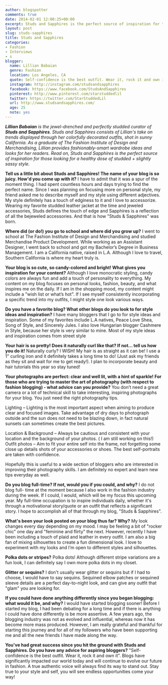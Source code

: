 ```yaml
---
author: blogspotter
comments: true
date: 2014-02-01 12:00:25+00:00
excerpt: Studs and Sapphires is the perfect source of inspiration for those looking for a healthy dose of studded + slightly sassy style.
layout: post
slug: studs-sapphires
title: Studs and Sapphires
categories:
- Fashion
- Interviews
- s
blogger:
  name: Lillian Babaian
  genre: Fashion
  location: Los Angeles, CA
  quote: Self-confidence is the best outfit. Wear it, rock it and own it.
  instagram: http://instagram.com/studsandsapphires
  facebook: https://www.facebook.com/StudsAndSapphires
  pinterest: http://www.pinterest.com/starstuddedlil
  twitter: https://twitter.com/StarStuddedLil
  url: http://www.studsandsapphires.com/
  age: 25
  note: yes
---
```


_**Lillian Babaian** is the jewel-drenched and perfectly studded curator of **Studs and Sapphires**. Studs and Sapphires consists of Lillian's take on trends displayed through her colorfully decorated outfits, shot in sunny California. As a graduate of The Fashion Institute of Design and Merchandising, Lillian provides fashionably-smart wardrobe ideas and looks for her readers. Read on, Studs and Sapphires is the perfect source of inspiration for those looking for a healthy dose of studded + slightly sassy style._

**Tell us a little bit about Studs and Sapphires! The name of your blog is so juicy. How'd you come up with it?** I have to admit that it was a spur of the moment thing. I had spent countless hours and days trying to find the perfect name. Since I was planning on focusing more on personal style, my friend asked me to describe myself and my style using different adjectives. My style definitely has a touch of edginess to it and I love to accessorize. Wearing my favorite studded leather jacket at the time and jeweled accessories, Studs defines the touch of edge and Sapphires is a reflection of all the bejeweled accessories. And that is how "Studs & Sapphires" was born.

**Where did (or do!) you go to school and where did you grow up?** I went to school at The Fashion Institute of Design and Merchandising and studied Merchandise Product Development. While working as an Assistant Designer, I went back to school and got my Bachelor’s Degree in Business Management. I am a California native, raised in L.A. Although I love to travel, Southern California is where my heart truly is.

**Your blog is so cute, so candy-colored and bright! What gives you inspiration for your content?** Although I love monocratic styling, candy colors are always fun and add a touch of personality to everything. My content on my blog focuses on personal looks, fashion, beauty, and what inspires me on the daily. If I am in the shopping mood, my content might include a "wish list or what’s hot". If I see myself consistently incorporating a specific trend into my outfits, I might style one look various ways.

**Do you have a favorite blog? What other blogs do you look to for style ideas and inspiration?** I have many bloggers that I go to for style ideas and inspiration. Some of my favorites include L.A natives, Peace Love Shea, Song of Style, and Sincerely Jules. I also love Hungarian blogger Cashmere in Style, because her style is very similar to mine. Most of my style ideas and inspiration comes from street style

**Your hair is so pretty! Does it naturally curl like that? If not... tell us how you do it!** Naturally curly? I WISH! My hair is as straight as it can be! I use a 1" curling iron and it definitely takes a long time to do! (Just ask my friends as they sit and wait for me to get ready!). I plan to incorporate beauty and hair tutorials this year so stay tuned!

**Your photographs are perfect: clear and well lit, with a hint of sparkle! For those who are trying to master the art of photography (with respect to fashion blogging) - what advice can you provide?** You don’t need a great camera or a lot of technical skill to take interesting, inspiring photographs for your blog. You just need the right photography tips.

Lighting – Lighting is the most important aspect when aiming to produce clear and focused images. Take advantage of dry days to photograph outside and the sun does not need to be blazing down, in fact natural sunsets can sometimes create the best pictures.

Location & Background – Always be cautious and consistent with your location and the background of your photos. ( I am still working on this!)
Outfit photos – Aim to fit your entire self into the frame, not forgetting some close up details shots of your accessories or shoes. The best self-portraits are taken with confidence.

Hopefully this is useful to a wide section of bloggers who are interested in improving their photography skills. I am definitely no expert and learn new tips everyday as well.

**Do you blog full-time? If not, would you if you could, and why?** I do not blog full- time at the moment because I also work in the fashion industry during the week. If I could, I would, which will be my focus this upcoming year. My full-time occupation is to inspire individuals daily, whether it's through a motivational story/quote or an outfit that reflects a significant story. I hope to accomplish all of that through my blog, "Studs & Sapphires".

**What's been your look posted on your blog thus far? Why?** My look changes every day depending on my mood. I may be feeling a bit of "rocker chic" one day and "feminine and flirty" the next. However, recently I have been including a touch of plaid and leather in every outfit. I am also a big fan of mixing silhouettes to create a fun dimensional look. I love to experiment with my looks and I’m open to different styles and silhouettes.

**Polka dots or stripes?** Polka dots! Although different stripe variations are a fun look, I can definitely say I own more polka dots in my closet.

**Glitter or sequins?** I don't usually wear glitter or sequins but if I had to choose, I would have to say sequins. Sequined elbow patches or sequined sleeve details are a perfect day-to-night look, and can give any outfit that "glam" you are looking for.

**If you could have done anything differently since you began blogging: what would it be, and why?** I would have started blogging sooner! Before I started my blog, I had been debating for a long time and if there is anything I could have done differently is be more assertive. A few years ago, the blogging industry was not as evolved and influential, whereas now it has become more mass produced. However, I am really grateful and thankful for starting this journey and for all of my followers who have been supporting me and all the new friends I have made along the way.

**You've had great success since you hit the ground with Studs and Sapphires. Do you have any advice for aspiring bloggers?** "Self-confidence is the best outfit. Wear it, rock it and own it". Blogs have significantly impacted our world today and will continue to evolve our future in fashion. A true authentic voice will always find its way to stand out. Stay true to your style and self, you will see endless opportunities come your way!
